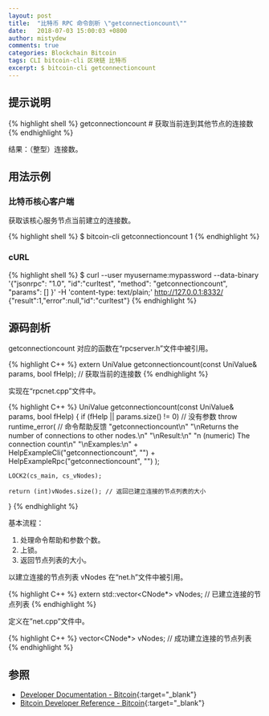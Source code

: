 ```yaml
---
layout: post
title:  "比特币 RPC 命令剖析 \"getconnectioncount\""
date:   2018-07-03 15:00:03 +0800
author: mistydew
comments: true
categories: Blockchain Bitcoin
tags: CLI bitcoin-cli 区块链 比特币
excerpt: $ bitcoin-cli getconnectioncount
---
```

## 提示说明

{% highlight shell %}
getconnectioncount # 获取当前连到其他节点的连接数
{% endhighlight %}

结果：（整型）连接数。

## 用法示例

### 比特币核心客户端

获取该核心服务节点当前建立的连接数。

{% highlight shell %}
$ bitcoin-cli getconnectioncount
1
{% endhighlight %}

### cURL

{% highlight shell %}
$ curl --user myusername:mypassword --data-binary '{"jsonrpc": "1.0", "id":"curltest", "method": "getconnectioncount", "params": [] }' -H 'content-type: text/plain;' http://127.0.0.1:8332/
{"result":1,"error":null,"id":"curltest"}
{% endhighlight %}

## 源码剖析
getconnectioncount 对应的函数在“rpcserver.h”文件中被引用。

{% highlight C++ %}
extern UniValue getconnectioncount(const UniValue& params, bool fHelp); // 获取当前的连接数
{% endhighlight %}

实现在“rpcnet.cpp”文件中。

{% highlight C++ %}
UniValue getconnectioncount(const UniValue& params, bool fHelp)
{
    if (fHelp || params.size() != 0) // 没有参数
        throw runtime_error( // 命令帮助反馈
            "getconnectioncount\n"
            "\nReturns the number of connections to other nodes.\n"
            "\nResult:\n"
            "n          (numeric) The connection count\n"
            "\nExamples:\n"
            + HelpExampleCli("getconnectioncount", "")
            + HelpExampleRpc("getconnectioncount", "")
        );

    LOCK2(cs_main, cs_vNodes);

    return (int)vNodes.size(); // 返回已建立连接的节点列表的大小
}
{% endhighlight %}

基本流程：
1. 处理命令帮助和参数个数。
2. 上锁。
3. 返回节点列表的大小。

以建立连接的节点列表 vNodes 在“net.h”文件中被引用。

{% highlight C++ %}
extern std::vector<CNode*> vNodes; // 已建立连接的节点列表
{% endhighlight %}

定义在”net.cpp”文件中。

{% highlight C++ %}
vector<CNode*> vNodes; // 成功建立连接的节点列表
{% endhighlight %}

## 参照

* [Developer Documentation - Bitcoin](https://bitcoin.org/en/developer-documentation){:target="_blank"}
* [Bitcoin Developer Reference - Bitcoin](https://bitcoin.org/en/developer-reference#getconnectioncount){:target="_blank"}

